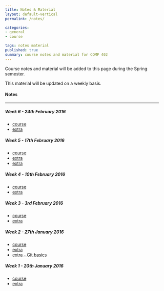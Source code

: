 ```yaml
---
title: Notes & Material
layout: default-vertical
permalink: /notes/

categories:
- general
- course

tags: notes material
published: true
summary: course notes and material for COMP 402
---
```


Course notes and material will be added to this page during the Spring semester.

This material will be updated on a weekly basis.

#### Notes

***

##### Week 6 - 24th February 2016
  * [course](/assets/docs/402-Week6-2016.pdf)
  * [extra](/assets/docs/402-Week6-Extra-2016.pdf)

##### Week 5 - 17th February 2016
  * [course](/assets/docs/402-Week5-2016.pdf)
  * [extra](/assets/docs/402-Week5-Extra-2016.pdf)
  * [extra](/assets/docs/402-Week5-ObjectOriented-2016.pdf)

##### Week 4 - 10th February 2016
  * [course](/assets/docs/402-Week4-2016.pdf)
  * [extra](/assets/docs/402-Week4-Extra-2016.pdf)

##### Week 3 - 3rd February 2016
  * [course](/assets/docs/402-Week3-2016.pdf)
  * [extra](/assets/docs/402-Week3-Extra-2016.pdf)

##### Week 2 - 27th January 2016
  * [course](/assets/docs/402-Week2-2016.pdf)
  * [extra](/assets/docs/402-Week2-Extra-2016.pdf)
  * [extra - Git basics](/assets/docs/git-basics.pdf)

##### Week 1 - 20th January 2016
  * [course](/assets/docs/402-Week1-2016.pdf)
  * [extra](/assets/docs/402-Week1-Extra-2016.pdf)

